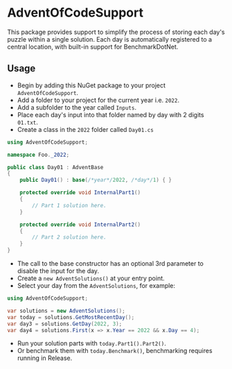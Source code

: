 # AdventOfCodeSupport
This package provides support to simplify the process of storing each day's puzzle within a single solution. Each day is automatically registered to a central location, with built-in support for BenchmarkDotNet.
## Usage
* Begin by adding this NuGet package to your project `AdventOfCodeSupport`.
* Add a folder to your project for the current year i.e. `2022`.
* Add a subfolder to the year called `Inputs`.
* Place each day's input into that folder named by day with 2 digits `01.txt`.
* Create a class in the `2022` folder called `Day01.cs`
```csharp
using AdventOfCodeSupport;

namespace Foo._2022;

public class Day01 : AdventBase
{
    public Day01() : base(/*year*/2022, /*day*/1) { }

    protected override void InternalPart1()
    {
        // Part 1 solution here.
    }

    protected override void InternalPart2()
    {
        // Part 2 solution here.
    }
}
```
* The call to the base constructor has an optional 3rd parameter to disable the input for the day.
* Create a `new AdventSolutions()` at your entry point.
* Select your day from the `AdventSolutions`, for example:
```csharp
using AdventOfCodeSupport;

var solutions = new AdventSolutions();
var today = solutions.GetMostRecentDay();
var day3 = solutions.GetDay(2022, 3);
var day4 = solutions.First(x => x.Year == 2022 && x.Day == 4);
```
* Run your solution parts with `today.Part1().Part2()`.
* Or benchmark them with `today.Benchmark()`, benchmarking requires running in Release.
